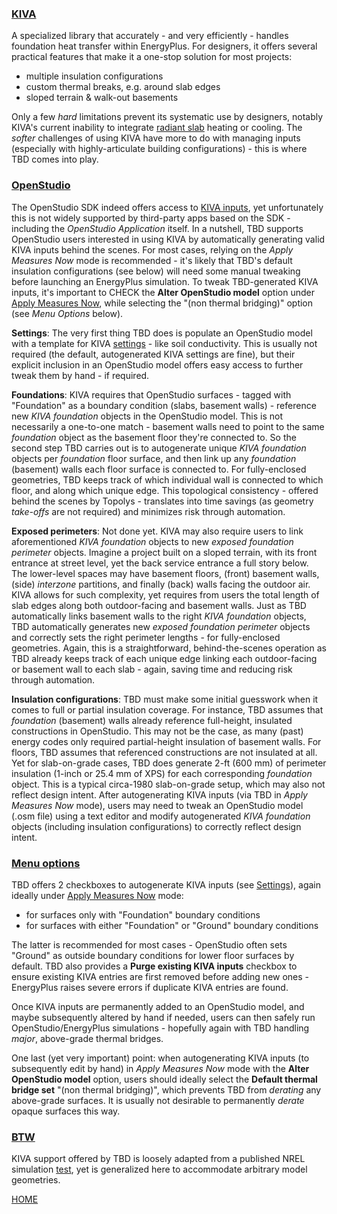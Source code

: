 ### [KIVA](https://bigladdersoftware.com/epx/docs/24-1/engineering-reference/ground-heat-transfer-calculations-using-kiva.html)

A specialized library that accurately - and very efficiently - handles foundation heat transfer within EnergyPlus. For designers, it offers several practical features that make it a one-stop solution for most projects:  

- multiple insulation configurations
- custom thermal breaks, e.g. around slab edges
- sloped terrain & walk-out basements

Only a few _hard_ limitations prevent its systematic use by designers, notably KIVA's current inability to integrate [radiant slab](https://github.com/NREL/EnergyPlus/issues/6576) heating or cooling. The _softer_ challenges of using KIVA have more to do with managing inputs (especially with highly-articulate building configurations) - this is where TBD comes into play.

### [OpenStudio](#openstudio)

The OpenStudio SDK indeed offers access to [KIVA inputs](https://openstudio-sdk-documentation.s3.amazonaws.com/cpp/OpenStudio-3.8.0-doc/model/html/classopenstudio_1_1model_1_1_foundation_kiva.html), yet unfortunately this is not widely supported by third-party apps based on the SDK - including the _OpenStudio Application_ itself. In a nutshell, TBD supports OpenStudio users interested in using KIVA by automatically generating valid KIVA inputs behind the scenes. For most cases, relying on the _Apply Measures Now_ mode is recommended - it's likely that TBD's default insulation configurations (see below) will need some manual tweaking before launching an EnergyPlus simulation. To tweak TBD-generated KIVA inputs, it's important to CHECK the __Alter OpenStudio model__ option under [Apply Measures Now](./launch.html#apply-measures-now "Launching TBD as a process"), while selecting the "(non thermal bridging)" option (see _Menu Options_ below).

__Settings__: The very first thing TBD does is populate an OpenStudio model with a template for KIVA [settings](https://openstudio-sdk-documentation.s3.amazonaws.com/cpp/OpenStudio-3.8.0-doc/model/html/classopenstudio_1_1model_1_1_foundation_kiva_settings.html) - like soil conductivity. This is usually not required (the default, autogenerated KIVA settings are fine), but their explicit inclusion in an OpenStudio model offers easy access to further tweak them by hand - if required.

__Foundations__: KIVA requires that OpenStudio surfaces - tagged with "Foundation" as a boundary condition (slabs, basement walls) - reference new _KIVA foundation_ objects in the OpenStudio model. This is not necessarily a one-to-one match - basement walls need to point to the same _foundation_ object as the basement floor they're connected to. So the second step TBD carries out is to autogenerate unique _KIVA foundation_ objects per _foundation_ floor surface, and then link up any _foundation_ (basement) walls each floor surface is connected to. For fully-enclosed geometries, TBD keeps track of which individual wall is connected to which floor, and along which unique edge. This topological consistency - offered behind the scenes by Topolys - translates into time savings (as geometry _take-offs_ are not required) and minimizes risk through automation.

__Exposed perimeters__: Not done yet. KIVA may also require users to link aforementioned _KIVA foundation_ objects to new _exposed foundation perimeter_ objects. Imagine a project built on a sloped terrain, with its front entrance at street level, yet the back service entrance a full story below. The lower-level spaces may have basement floors, (front) basement walls, (side) _interzone_ partitions, and finally (back) walls facing the outdoor air. KIVA allows for such complexity, yet requires from users the total length of slab edges along both outdoor-facing and basement walls. Just as TBD automatically links basement walls to the right _KIVA foundation_ objects, TBD automatically generates new _exposed foundation perimeter_ objects and correctly sets the right perimeter lengths - for fully-enclosed geometries. Again, this is a straightforward, behind-the-scenes operation as TBD already keeps track of each unique edge linking each outdoor-facing or basement wall to each slab - again, saving time and reducing risk through automation.

__Insulation configurations__: TBD must make some initial guesswork when it comes to full or partial insulation coverage. For instance, TBD assumes that _foundation_ (basement) walls already reference full-height, insulated constructions in OpenStudio. This may not be the case, as many (past) energy codes only required partial-height insulation of basement walls. For floors, TBD assumes that referenced constructions are not insulated at all. Yet for slab-on-grade cases, TBD does generate 2-ft (600 mm) of perimeter insulation (1-inch or 25.4 mm of XPS) for each corresponding _foundation_ object. This is a typical circa-1980 slab-on-grade setup, which may also not reflect design intent. After autogenerating KIVA inputs (via TBD in _Apply Measures Now_ mode), users may need to tweak an OpenStudio model (.osm file) using a text editor and modify autogenerated _KIVA foundation_ objects (including insulation configurations) to correctly reflect design intent.

### [Menu options](#kiva-menu-options)

TBD offers 2 checkboxes to autogenerate KIVA inputs (see [Settings](./settings.html#tbd-menu-options "TBD settings")), again ideally under [Apply Measures Now](./launch.html#apply-measures-now "Launching TBD as a process") mode:  

- for surfaces only with "Foundation" boundary conditions
- for surfaces with either "Foundation" or "Ground" boundary conditions

The latter is recommended for most cases - OpenStudio often sets "Ground" as outside boundary conditions for lower floor surfaces by default. TBD also provides a __Purge existing KIVA inputs__ checkbox to ensure existing KIVA entries are first removed before adding new ones - EnergyPlus raises severe errors if duplicate KIVA entries are found.

Once KIVA inputs are permanently added to an OpenStudio model, and maybe subsequently altered by hand if needed, users can then safely run OpenStudio/EnergyPlus simulations - hopefully again with TBD handling _major_, above-grade thermal bridges.

One last (yet very important) point: when autogenerating KIVA inputs (to subsequently edit by hand) in _Apply Measures Now_ mode with the __Alter OpenStudio model__ option, users should ideally select the __Default thermal bridge set__ "(non thermal bridging)", which prevents TBD from _derating_ any above-grade surfaces. It is usually not desirable to permanently _derate_ opaque surfaces this way.

### [BTW](#btw)

KIVA support offered by TBD is loosely adapted from a published NREL simulation [test](https://github.com/NREL/OpenStudio-resources/blob/develop/model/simulationtests/foundation_kiva.rb), yet is generalized here to accommodate arbitrary model geometries.

[HOME](../index.html "Thermal Bridging & Derating")  
